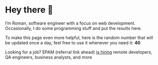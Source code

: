 # Hey there 👋

I’m Roman, software engineer with a focus on web development. Occasionally, I do
some programming stuff and put the results here.

To make this page even more helpful, here is the random number that will be
updated once a day, feel free to use it whenever you need it: **40**

Looking for a job? EPAM (referral link ahead) [is hiring](https://epa.ms/RomanGusev) remote developers,
QA engineers, business analysts, and more
